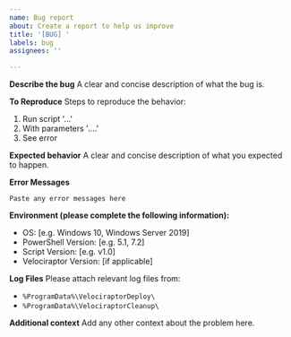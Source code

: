 ```yaml
---
name: Bug report
about: Create a report to help us improve
title: '[BUG] '
labels: bug
assignees: ''

---
```


**Describe the bug**
A clear and concise description of what the bug is.

**To Reproduce**
Steps to reproduce the behavior:
1. Run script '...'
2. With parameters '....'
3. See error

**Expected behavior**
A clear and concise description of what you expected to happen.

**Error Messages**
```
Paste any error messages here
```

**Environment (please complete the following information):**
 - OS: [e.g. Windows 10, Windows Server 2019]
 - PowerShell Version: [e.g. 5.1, 7.2]
 - Script Version: [e.g. v1.0]
 - Velociraptor Version: [if applicable]

**Log Files**
Please attach relevant log files from:
- `%ProgramData%\VelociraptorDeploy\`
- `%ProgramData%\VelociraptorCleanup\`

**Additional context**
Add any other context about the problem here.